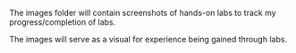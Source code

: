 The images folder will contain screenshots of hands-on labs to track my progress/completion of labs.

The images will serve as a visual for experience being gained through labs.
